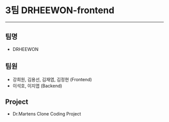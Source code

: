 # 3팀 DRHEEWON-frontend

---

## 팀명

- DRHEEWON

## 팀원

- 강희원, 김용선, 김재엽, 김정현 (Frontend)
- 이석호, 이지엽 (Backend)

## Project

- Dr.Martens Clone Coding Project
